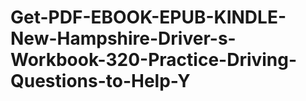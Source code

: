 # Get-PDF-EBOOK-EPUB-KINDLE-New-Hampshire-Driver-s-Workbook-320-Practice-Driving-Questions-to-Help-Y